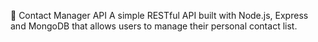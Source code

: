📇 Contact Manager API
A simple RESTful API built with Node.js, Express and MongoDB that allows users to manage their personal contact list.
